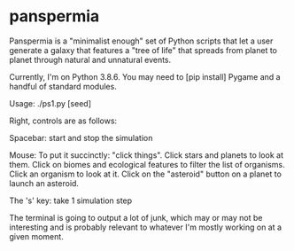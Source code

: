 # panspermia

Panspermia is a "minimalist enough" set of Python scripts that let a user generate a galaxy that features a "tree of life" that spreads from planet to planet through natural and unnatural events.

Currently, I'm on Python 3.8.6. You may need to [pip install] Pygame and a handful of standard modules.

Usage:
./ps1.py [seed]

Right, controls are as follows:

  Spacebar: start and stop the simulation

  Mouse: To put it succinctly: "click things". Click stars and planets to look at them. Click on biomes and ecological features to filter the list of organisms. Click an organism to look at it. Click on the "asteroid" button on a planet to launch an asteroid. 

  The 's' key: take 1 simulation step

The terminal is going to output a lot of junk, which may or may not be interesting and is probably relevant to whatever I'm mostly working on at a given moment.
